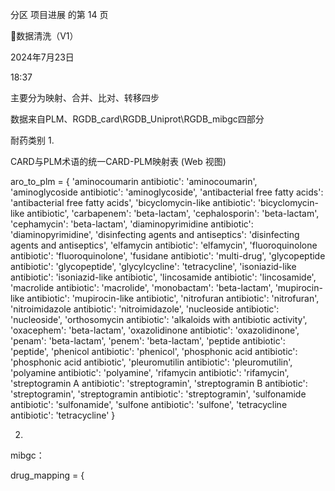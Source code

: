分区 项目进展 的第 14 页

数据清洗（V1）

2024年7月23日

18:37



主要分为映射、合并、比对、转移四步

数据来自PLM、RGDB_card\RGDB_Uniprot\RGDB_mibgc四部分

耐药类别
1.

CARD与PLM术语的统一CARD-PLM映射表 (Web 视图)

aro_to_plm = {
    'aminocoumarin antibiotic': 'aminocoumarin',
    'aminoglycoside antibiotic': 'aminoglycoside',
    'antibacterial free fatty acids': 'antibacterial free fatty acids',
    'bicyclomycin-like antibiotic': 'bicyclomycin-like antibiotic',
    'carbapenem': 'beta-lactam',
    'cephalosporin': 'beta-lactam',
    'cephamycin': 'beta-lactam',
    'diaminopyrimidine antibiotic': 'diaminopyrimidine',
    'disinfecting agents and antiseptics': 'disinfecting agents and antiseptics',
    'elfamycin antibiotic': 'elfamycin',
    'fluoroquinolone antibiotic': 'fluoroquinolone',
    'fusidane antibiotic': 'multi-drug',
    'glycopeptide antibiotic': 'glycopeptide',
    'glycylcycline': 'tetracycline',
    'isoniazid-like antibiotic': 'isoniazid-like antibiotic',
    'lincosamide antibiotic': 'lincosamide',
    'macrolide antibiotic': 'macrolide',
    'monobactam': 'beta-lactam',
    'mupirocin-like antibiotic': 'mupirocin-like antibiotic',
    'nitrofuran antibiotic': 'nitrofuran',
    'nitroimidazole antibiotic': 'nitroimidazole',
    'nucleoside antibiotic': 'nucleoside',
    'orthosomycin antibiotic': 'alkaloids with antibiotic activity',
    'oxacephem': 'beta-lactam',
    'oxazolidinone antibiotic': 'oxazolidinone',
    'penam': 'beta-lactam',
    'penem': 'beta-lactam',
    'peptide antibiotic': 'peptide',
    'phenicol antibiotic': 'phenicol',
    'phosphonic acid antibiotic': 'phosphonic acid antibiotic',
    'pleuromutilin antibiotic': 'pleuromutilin',
    'polyamine antibiotic': 'polyamine',
    'rifamycin antibiotic': 'rifamycin',
    'streptogramin A antibiotic': 'streptogramin',
    'streptogramin B antibiotic': 'streptogramin',
    'streptogramin antibiotic': 'streptogramin',
    'sulfonamide antibiotic': 'sulfonamide',
    'sulfone antibiotic': 'sulfone',
    'tetracycline antibiotic': 'tetracycline'
}

2.

mibgc：

drug_mapping = {

